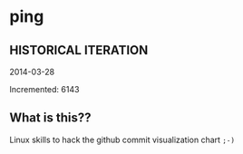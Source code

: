 # ping

## HISTORICAL ITERATION
2014-03-28

Incremented: 6143

## What is this?? 
Linux skills to hack the github commit visualization chart `;-)`
